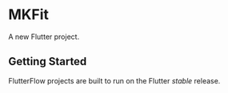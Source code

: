 # MKFit

A new Flutter project.

## Getting Started

FlutterFlow projects are built to run on the Flutter _stable_ release.
